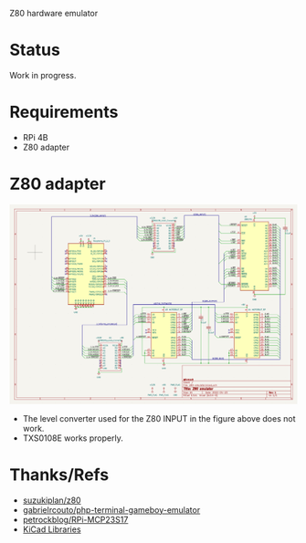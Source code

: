 Z80 hardware emulator

# Status

Work in progress.

# Requirements

* RPi 4B
* Z80 adapter

# Z80 adapter

![circuit](https://github.com/hasegawa-tomoki/z80-hardware-emulator/blob/main/images/circuit.png)

* The level converter used for the Z80 INPUT in the figure above does not work.
* TXS0108E works properly.

# Thanks/Refs

* [suzukiplan/z80](https://github.com/suzukiplan/z80)
* [gabrielrcouto/php-terminal-gameboy-emulator](https://github.com/gabrielrcouto/php-terminal-gameboy-emulator)
* [petrockblog/RPi-MCP23S17](https://github.com/petrockblog/RPi-MCP23S17)
* [KiCad Libraries](https://kicad.github.io)

